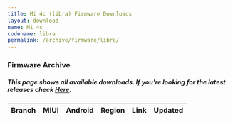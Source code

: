 ```yaml
---
title: Mi 4c (libra) Firmware Downloads
layout: download
name: Mi 4c
codename: libra
permalink: /archive/firmware/libra/
---
```


### Firmware Archive
##### This page shows all available downloads. If you're looking for the latest releases check [Here](/firmware/libra/).

<div class="table-responsive-md" id="table-wrapper">
<table id="firmware" class="display dt-responsive nowrap compact table table-striped table-hover table-sm">
    <thead class="thead-dark">
        <tr>
            <th>Branch</th>
            <th>MIUI</th>
            <th>Android</th>
            <th>Region</th>
            <th>Link</th>
            <th>Updated</th>
        </tr>
    </thead>
    <script>loadFirmwareDownloads('libra', 'full')</script>
</table>
</div>

